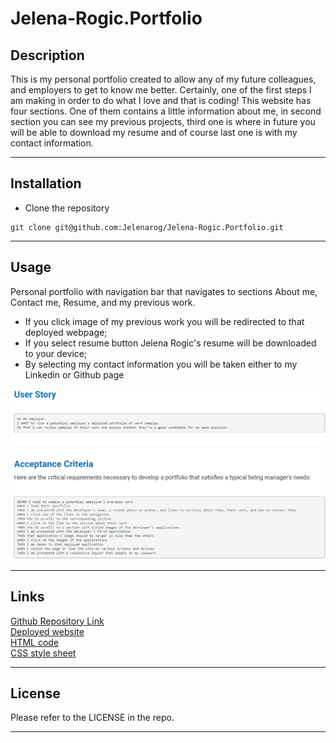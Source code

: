 # **Jelena-Rogic.Portfolio**

## Description
This is my personal portfolio created to allow any of my future colleagues, and employers to get to know me better. Certainly, one of the first steps I am making in order to do what I love and that is coding! This website has four sections. One of them  contains a little information about me, in second section you can see my previous projects, third one is where in future you will be able to download my resume and of course last one is with my contact information.

---

## Installation
* Clone the repository  
```
git clone git@github.com:Jelenarog/Jelena-Rogic.Portfolio.git
```

---
## Usage 
Personal portfolio with navigation bar that navigates to sections About me, Contact me, Resume, and my previous work. 
* If you click image of my previous work you will be redirected to that deployed webpage;
* If you select  resume button Jelena Rogic's resume will be downloaded to your device;
* By selecting my contact information you will be taken either to my Linkedin or Github page

![User-story](./assets/Images/User-story.png)

 
 ---
 ## Links
 [Github Repository Link](https://jelenarog.github.io/Jelena-Rogic-portfolio/) <br/>
 [Deployed website](https://jelenarog.github.io/Jelena-Rogic.Portfolio/)<br/>
 [HTML code](./assets/Images/Html.code.png)<br/>
 [CSS style sheet](./assets/Images/Css.Image.png)

 ---
## License 
Please refer to the LICENSE in the repo.

---
